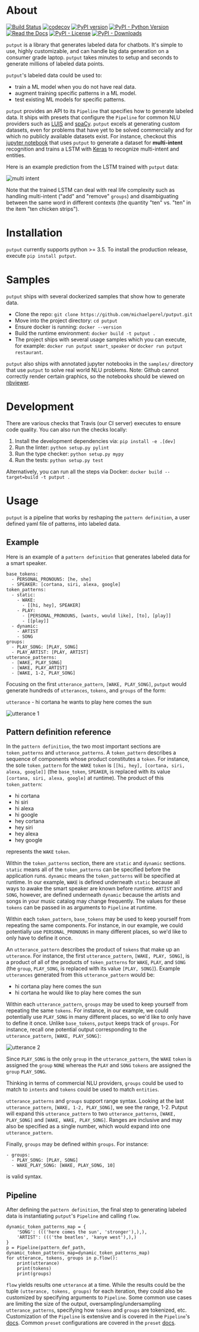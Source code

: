 # About
[![Build Status](https://travis-ci.org/michaelperel/putput.svg?branch=master)](https://travis-ci.org/michaelperel/putput)
[![codecov](https://codecov.io/gh/michaelperel/putput/branch/master/graph/badge.svg)](https://codecov.io/gh/michaelperel/putput)
[![PyPI version](https://badge.fury.io/py/putput.svg)](https://badge.fury.io/py/putput)
[![PyPI - Python Version](https://img.shields.io/pypi/pyversions/putput.svg)](https://pypi.org/project/putput/)
[![Read the Docs](https://img.shields.io/readthedocs/putput.svg)](https://putput.readthedocs.io/en/latest/)
[![PyPI - License](https://img.shields.io/pypi/l/putput.svg)](https://pypi.org/project/putput/)
[![PyPI - Downloads](https://img.shields.io/pypi/dm/putput.svg)](https://pypi.org/project/putput/)

```putput``` is a library that generates labeled data for chatbots. It's simple to use, highly customizable, and can handle big data generation on a consumer grade laptop. ```putput``` takes minutes to setup and seconds to generate millions of labeled data points.

```putput```'s labeled data could be used to:
* train a ML model when you do not have real data.
* augment training specific patterns in a ML model.
* test existing ML models for specific patterns.

```putput``` provides an API to its ```Pipeline``` that specifies how to generate labeled data. It ships with presets that configure the ```Pipeline``` for common NLU providers such as [LUIS](https://www.luis.ai/home) and [spaCy](https://spacy.io/). ```putput``` excels at generating custom datasets, even for problems that have yet to be solved commercially and for which no publicly available datasets exist. For instance, checkout this [jupyter notebook](https://nbviewer.jupyter.org/github/michaelperel/putput/blob/70bbda1499461aa8fe1fb642423fce76701ecc2b/samples/restaurant/lstm.ipynb) that uses ```putput``` to generate a dataset for **multi-intent** recognition and trains a LSTM with [Keras](https://keras.io/) to recognize multi-intent and entities.

Here is an example prediction from the LSTM trained with ```putput``` data:

![multi intent](./docs/_static/multiintent.png)

Note that the trained LSTM can deal with real life complexity such as handling multi-intent ("add" and "remove" ```groups```) and disambiguating between the same word in different contexts (the quantity "ten" vs. "ten" in the item "ten chicken strips").

# Installation
```putput``` currently supports python >= 3.5. To install the production release, execute ```pip install putput```.

# Samples
```putput``` ships with several dockerized samples that show how to generate data.

* Clone the repo:
  ```git clone https://github.com/michaelperel/putput.git```
* Move into the project directory:
  ```cd putput```
* Ensure docker is running:
  ```docker --version```
* Build the runtime environment:
  ```docker build -t putput .```
* The project ships with several usage samples which you can execute, for example:
  ```docker run putput smart_speaker``` or ```docker run putput restaurant```.

```putput``` also ships with annotated jupyter notebooks in the ```samples/``` directory that use ```putput``` to solve real world NLU problems. Note: Github cannot correctly render certain graphics, so the notebooks should be viewed on [nbviewer](https://nbviewer.jupyter.org/).

# Development
There are various checks that Travis (our CI server) executes to ensure code quality.
You can also run the checks locally:

1. Install the development dependencies via: ```pip install -e .[dev]```
2. Run the linter: ```python setup.py pylint```
3. Run the type checker: ```python setup.py mypy```
4. Run the tests: ```python setup.py test```

Alternatively, you can run all the steps via Docker: ```docker build --target=build -t putput .```

# Usage
```putput``` is a pipeline that works by reshaping the ```pattern definition```, a user defined yaml file of patterns, into labeled data.

## Example
Here is an example of a ```pattern definition``` that generates labeled data for a smart speaker.
```
base_tokens:
  - PERSONAL_PRONOUNS: [he, she]
  - SPEAKER: [cortana, siri, alexa, google]
token_patterns:
  - static:
    - WAKE:
      - [[hi, hey], SPEAKER]
    - PLAY:
      - [PERSONAL_PRONOUNS, [wants, would like], [to], [play]]
      - [[play]]
  - dynamic:
    - ARTIST
    - SONG
groups:
  - PLAY_SONG: [PLAY, SONG]
  - PLAY_ARTIST: [PLAY, ARTIST]
utterance_patterns:
  - [WAKE, PLAY_SONG]
  - [WAKE, PLAY_ARTIST]
  - [WAKE, 1-2, PLAY_SONG]
```

Focusing on the first ```utterance_pattern```, ```[WAKE, PLAY_SONG]```, ```putput``` would generate hundreds of ```utterances```, ```tokens```, and ```groups``` of the form:

```utterance``` - hi cortana he wants to play here comes the sun

![utterance 1](./docs/_static/utterance.png)

## Pattern definition reference
In the ```pattern definition```, the two most important sections are ```token_patterns``` and ```utterance_patterns```. A ```token_pattern``` describes a sequence of components whose product constitutes a ```token```. For instance, the sole ```token_pattern``` for the ```WAKE``` ```token``` is ```[[hi, hey], [cortana, siri, alexa, google]]``` (the ```base_token```, ```SPEAKER```, is replaced with its value ```[cortana, siri, alexa, google]``` at runtime). The product of this ```token_pattern```:
* hi cortana
* hi siri
* hi alexa
* hi google
* hey cortana
* hey siri
* hey alexa
* hey google

represents the ```WAKE``` ```token```.

Within the ```token_patterns``` section, there are ```static``` and ```dynamic``` sections. ```static``` means all of the ```token_patterns``` can be specified before the application runs. ```dynamic``` means the ```token_patterns``` will be specified at runtime. In our example, ```WAKE``` is defined underneath ```static``` because all ways to awake the smart speaker are known before runtime. ```ARTIST``` and ```SONG```, however, are defined underneath ```dynamic``` because the artists and songs in your music catalog may change frequently. The values for these ```tokens``` can be passed in as arguments to ```Pipeline``` at runtime.

Within each ```token_pattern```, ```base_tokens``` may be used to keep yourself from repeating the same components. For instance, in our example, we could potentially use ```PERSONAL_PRONOUNS``` in many different places, so we'd like to only have to define it once.

An ```utterance_pattern``` describes the product of ```tokens``` that make up an ```utterance```. For instance, the first ```utterance_pattern```, ```[WAKE, PLAY, SONG]```, is a product of all of the products of ```token_patterns``` for ```WAKE```, ```PLAY```, and ```SONG``` (the ```group```, ```PLAY_SONG```, is replaced with its value ```[PLAY, SONG]```). Example ```utterances``` generated from this ```utterance_pattern``` would be:
* hi cortana play here comes the sun
* hi cortana he would like to play here comes the sun

Within each ```utterance_pattern```, ```groups``` may be used to keep yourself from repeating the same ```tokens```. For instance, in our example, we could potentially use ```PLAY_SONG``` in many different places, so we'd like to only have to define it once. Unlike ```base_tokens```, ```putput``` keeps track of ```groups```. For instance, recall one potential output corresponding to the ```utterance_pattern```, ```[WAKE, PLAY_SONG]```:

![utterance 2](./docs/_static/utterance.png)

Since ```PLAY_SONG``` is the only ```group``` in the ```utterance_pattern```, the ```WAKE``` ```token``` is assigned the ```group``` ```NONE``` whereas the ```PLAY``` and ```SONG``` ```tokens``` are assigned the ```group``` ```PLAY_SONG```.

Thinking in terms of commercial NLU providers, ```groups``` could be used to match to ```intents``` and ```tokens``` could be used to match ```entities```.

```utterance_patterns``` and ```groups``` support range syntax. Looking at the last ```utterance_pattern```, ```[WAKE, 1-2, PLAY_SONG]```, we see the range, 1-2. Putput will expand this ```utterance_pattern``` to two ```utterance_patterns```, ```[WAKE, PLAY_SONG]``` and ```[WAKE, WAKE, PLAY_SONG]```. Ranges are inclusive and may also be specified as a single number, which would expand into one ```utterance_pattern```.

Finally, ```groups``` may be defined within ```groups```. For instance: 
```
- groups:
  - PLAY_SONG: [PLAY, SONG]
  - WAKE_PLAY_SONG: [WAKE, PLAY_SONG, 10]
```
is valid syntax.

## Pipeline
After defining the ```pattern definition```, the final step to generating labeled data is instantiating ```putput```'s ```Pipeline``` and calling ```flow```.
```
dynamic_token_patterns_map = {
    'SONG': ((('here comes the sun', 'stronger'),),),
    'ARTIST': ((('the beatles', 'kanye west'),),)
}
p = Pipeline(pattern_def_path, dynamic_token_patterns_map=dynamic_token_patterns_map)
for utterance, tokens, groups in p.flow():
    print(utterance)
    print(tokens)
    print(groups)
```
```flow``` yields results one ```utterance``` at a time. While the results could be the tuple ```(utterance, tokens, groups)``` for each iteration, they could also be customized by specifying arguments to ```Pipeline```. Some common use cases are limiting the size of the output, oversampling/undersampling ```utterance_patterns```, specifying how ```tokens``` and ```groups``` are tokenized, etc. Customization of the ```Pipeline``` is extensive and is covered in the ```Pipeline```'s [docs](https://putput.readthedocs.io/en/latest/source/putput.html). Common ```preset``` configurations are covered in the ```preset``` [docs](https://putput.readthedocs.io/en/latest/source/putput.presets.html).

